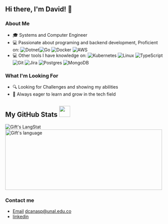 ## Hi there, I'm David! 👋

### About Me
- 🎓 Systems and Computer Engineer
- 💻 Passionate about programing and backend development, Proficient on:
   ![Dotnet](https://img.shields.io/badge/.NET-5C2D91?style=badge&logo=.net&logoColor=white)![Go](https://shields.io/badge/Go-01ADD8?style=flat&logo=go&logoColor=white) ![Docker](https://img.shields.io/badge/-Docker-2496ED?style=flat&logo=docker&logoColor=white) ![AWS](https://img.shields.io/badge/Amazon_AWS-232F3E?style=flat&logo=amazon-aws&logoColor=white)
- 💻 Other tools I have knowledge on: 
    ![Kubernetes](https://img.shields.io/badge/kubernetes-326ce5?style=flat&logo=kubernetes&logoColor=white) ![Linux](https://img.shields.io/badge/-Linux-FCC624?style=flat&logo=linux&logoColor=black) ![TypeScript](https://img.shields.io/badge/-TypeScript-3178C6?style=flat&logo=typescript&logoColor=white) ![Git](https://img.shields.io/badge/-Git-F05032?style=flat&logo=git&logoColor=white) ![Jira](https://img.shields.io/badge/-Jira-0052CC?style=flat&logo=jira&logoColor=white) ![Postgres](https://img.shields.io/badge/postgres-%23316192.svg?style=flat&logo=postgresql&logoColor=white) ![MongoDB](https://img.shields.io/badge/-MongoDB-47A248?style=flat&logo=mongodb&logoColor=white)

### What I'm Looking For
- 🔍 Looking for Challenges and showing my abilities
- 🌱 Always eager to learn and grow in the tech field

##  My GitHub Stats <img src = "https://i.pinimg.com/originals/65/c4/f4/65c4f452571be1261e9c623f7da488ac.gif" width = 35px> 
 
 <div>
   <img align="center" src="https://github-readme-streak-stats.herokuapp.com/?user=dcanasp" alt="Gift's LangStat" />
  <img align="center" src="https://github-readme-stats.vercel.app/api/top-langs?username=dcanasp&langs_count=10&show_icons=true&locale=en&layout=compact&theme=light" alt="Gift's language" height="192px"  width="500px"/>
</div>

### Contact me

- [Email](mailto:dcanasp@unal.edu.co) dcanasp@unal.edu.co
- [linkedin](https://www.linkedin.com/in/david-canas-p/)
